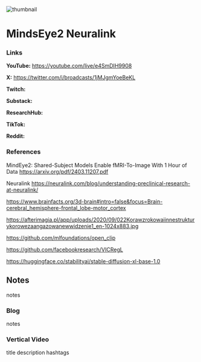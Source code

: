 ![thumbnail](thumbnail.png)

# MindsEye2 Neuralink

### Links

**YouTube:** https://youtube.com/live/e4SmDIH9908

**X:** https://twitter.com/i/broadcasts/1jMJgmYoeBeKL

**Twitch:**

**Substack:**

**ResearchHub:**

**TikTok:**

**Reddit:**

### References

MindEye2: Shared-Subject Models Enable fMRI-To-Image With 1 Hour of Data
https://arxiv.org/pdf/2403.11207.pdf

Neuralink
https://neuralink.com/blog/understanding-preclinical-research-at-neuralink/

https://www.brainfacts.org/3d-brain#intro=false&focus=Brain-cerebral_hemisphere-frontal_lobe-motor_cortex

https://afterimagia.pl/app/uploads/2020/09/022Korawzrokowaiinnestrukturykorowezaangazowanewwidzenie1_en-1024x883.jpg

https://github.com/mlfoundations/open_clip

https://github.com/facebookresearch/VICRegL

https://huggingface.co/stabilityai/stable-diffusion-xl-base-1.0

## Notes

notes

### Blog

notes

### Vertical Video

title
description
hashtags
